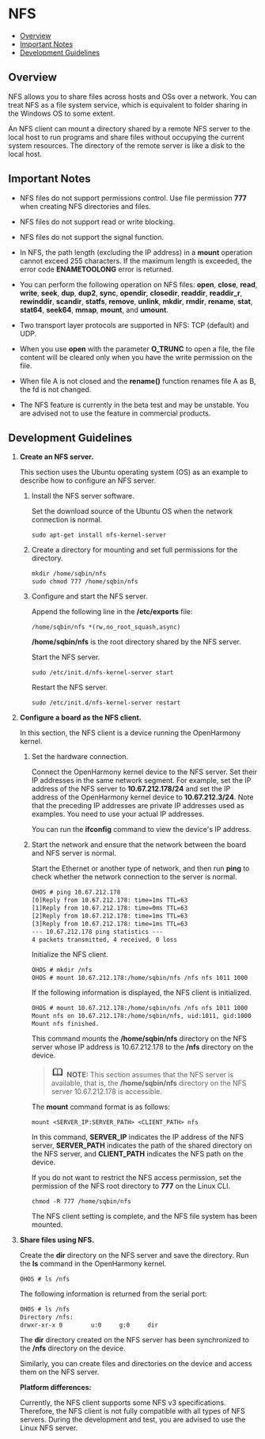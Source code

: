 # NFS<a name="EN-US_TOPIC_0000001052170493"></a>

-   [Overview](#section18322139164413)
-   [Important Notes](#section532912331467)
-   [Development Guidelines](#section166873374711)

## Overview<a name="section18322139164413"></a>

NFS allows you to share files across hosts and OSs over a network. You can treat NFS as a file system service, which is equivalent to folder sharing in the Windows OS to some extent.

An NFS client can mount a directory shared by a remote NFS server to the local host to run programs and share files without occupying the current system resources. The directory of the remote server is like a disk to the local host.

## Important Notes<a name="section532912331467"></a>

-   NFS files do not support permissions control. Use file permission  **777**  when creating NFS directories and files.

-   NFS files do not support read or write blocking.

-   NFS files do not support the signal function.

-   In NFS, the path length \(excluding the IP address\) in a  **mount**  operation cannot exceed 255 characters. If the maximum length is exceeded, the error code  **ENAMETOOLONG**  error is returned.

-   You can perform the following operation on NFS files:  **open**,  **close**,  **read**,  **write**,  **seek**,  **dup**,  **dup2**,  **sync**,  **opendir**,  **closedir**,  **readdir**,  **readdir\_r**,  **rewinddir**,  **scandir**,  **statfs**,  **remove**,  **unlink**,  **mkdir**,  **rmdir**,  **rename**,  **stat**,  **stat64**,  **seek64**,  **mmap**,  **mount**, and  **umount**.

-   Two transport layer protocols are supported in NFS: TCP \(default\) and UDP.

-   When you use  **open**  with the parameter  **O\_TRUNC**  to open a file, the file content will be cleared only when you have the write permission on the file.

-   When file A is not closed and the  **rename\(\)**  function renames file A as B, the fd is not changed.

-   The NFS feature is currently in the beta test and may be unstable. You are advised not to use the feature in commercial products.


## Development Guidelines<a name="section166873374711"></a>

1.  **Create an NFS server.**

    This section uses the Ubuntu operating system \(OS\) as an example to describe how to configure an NFS server.

    1.  Install the NFS server software.

        Set the download source of the Ubuntu OS when the network connection is normal.

        ```
        sudo apt-get install nfs-kernel-server
        ```

    2.  Create a directory for mounting and set full permissions for the directory.

        ```
        mkdir /home/sqbin/nfs
        sudo chmod 777 /home/sqbin/nfs
        ```

    3.  Configure and start the NFS server.

        Append the following line in the  **/etc/exports**  file:

        ```
        /home/sqbin/nfs *(rw,no_root_squash,async)
        ```

        **/home/sqbin/nfs**  is the root directory shared by the NFS server.

        Start the NFS server.

        ```
        sudo /etc/init.d/nfs-kernel-server start
        ```

        Restart the NFS server.

        ```
        sudo /etc/init.d/nfs-kernel-server restart
        ```


2.  **Configure a board as the NFS client.**

    In this section, the NFS client is a device running the OpenHarmony kernel.

    1.  Set the hardware connection.

        Connect the OpenHarmony kernel device to the NFS server. Set their IP addresses in the same network segment. For example, set the IP address of the NFS server to  **10.67.212.178/24**  and set the IP address of the OpenHarmony kernel device to  **10.67.212.3/24**. Note that the preceding IP addresses are private IP addresses used as examples. You need to use your actual IP addresses.

        You can run the  **ifconfig**  command to view the device's IP address.

    2.  Start the network and ensure that the network between the board and NFS server is normal.

        Start the Ethernet or another type of network, and then run  **ping**  to check whether the network connection to the server is normal.

        ```
        OHOS # ping 10.67.212.178
        [0]Reply from 10.67.212.178: time=1ms TTL=63
        [1]Reply from 10.67.212.178: time=0ms TTL=63
        [2]Reply from 10.67.212.178: time=1ms TTL=63
        [3]Reply from 10.67.212.178: time=1ms TTL=63
        --- 10.67.212.178 ping statistics ---
        4 packets transmitted, 4 received, 0 loss
        ```

        Initialize the NFS client.

        ```
        OHOS # mkdir /nfs
        OHOS # mount 10.67.212.178:/home/sqbin/nfs /nfs nfs 1011 1000
        ```

        If the following information is displayed, the NFS client is initialized.

        ```
        OHOS # mount 10.67.212.178:/home/sqbin/nfs /nfs nfs 1011 1000
        Mount nfs on 10.67.212.178:/home/sqbin/nfs, uid:1011, gid:1000
        Mount nfs finished.
        ```

        This command mounts the  **/home/sqbin/nfs**  directory on the NFS server whose IP address is 10.67.212.178 to the  **/nfs**  directory on the device.

        >![](public_sys-resources/icon-note.gif) **NOTE:** 
        >This section assumes that the NFS server is available, that is, the  **/home/sqbin/nfs**  directory on the NFS server 10.67.212.178 is accessible.

        The  **mount**  command format is as follows:

        ```
        mount <SERVER_IP:SERVER_PATH> <CLIENT_PATH> nfs
        ```

        In this command,  **SERVER\_IP**  indicates the IP address of the NFS server,  **SERVER\_PATH**  indicates the path of the shared directory on the NFS server, and  **CLIENT\_PATH**  indicates the NFS path on the device.

        If you do not want to restrict the NFS access permission, set the permission of the NFS root directory to  **777**  on the Linux CLI.

        ```
        chmod -R 777 /home/sqbin/nfs
        ```

        The NFS client setting is complete, and the NFS file system has been mounted.


3.  **Share files using NFS.**

    Create the  **dir**  directory on the NFS server and save the directory. Run the  **ls**  command in the OpenHarmony kernel.

    ```
    OHOS # ls /nfs
    ```

    The following information is returned from the serial port:

    ```
    OHOS # ls /nfs 
    Directory /nfs:                 
    drwxr-xr-x 0        u:0     g:0     dir
    ```

    The  **dir**  directory created on the NFS server has been synchronized to the  **/nfs**  directory on the device.

    Similarly, you can create files and directories on the device and access them on the NFS server.

    **Platform differences:**

    Currently, the NFS client supports some NFS v3 specifications. Therefore, the NFS client is not fully compatible with all types of NFS servers. During the development and test, you are advised to use the Linux NFS server.


